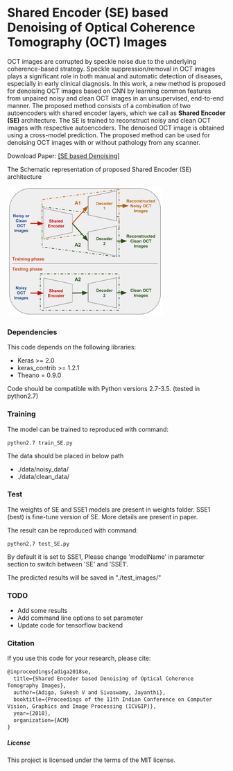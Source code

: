 # Shared Encoder (SE) based Denoising of Optical Coherence Tomography (OCT) Images

OCT images are corrupted by speckle noise due to the underlying coherence-based strategy. Speckle suppression/removal in OCT images plays a significant role in both manual and automatic detection of diseases, especially in early clinical diagnosis. In this work, a new method is proposed for denoising OCT images based on CNN by learning common features from unpaired noisy and clean OCT images in an unsupervised, end-to-end manner. The proposed method consists of a combination of two autoencoders with shared encoder layers, which we call as **Shared Encoder (SE)** architecture. The SE is trained
to reconstruct noisy and clean OCT images with respective autoencoders. The denoised OCT image is obtained using a cross-model prediction. The proposed method can be used for denoising OCT images with or without pathology from any scanner.

Download Paper: [[SE based Denoising]](https://www.google.com/url?sa=t&rct=j&q=&esrc=s&source=web&cd=9&ved=2ahUKEwiv2Ib77MTfAhXXdn0KHZsrCrkQFjAIegQIBBAC&url=http%3A%2F%2Fweb2py.iiit.ac.in%2Fresearch_centres%2Fpublications%2Fdownload%2Finproceedings.pdf.b2c08820db3e1d98.53756b6573685f49435647495031385f53452e706466.pdf&usg=AOvVaw27oqOvZQ2fAmV2JX9jtQd4)

The Schematic representation of proposed Shared Encoder (SE) architecture

<img src = 'misc/se.png' height = '300px'>

### Dependencies
This code depends on the following libraries:

- Keras >= 2.0
- keras_contrib >= 1.2.1
- Theano = 0.9.0

Code should be compatible with Python versions 2.7-3.5. (tested in python2.7)

### Training

The model can be trained to reproduced with command:  
```
python2.7 train_SE.py
```
The data should be placed in below path
- ./data/noisy_data/
- ./data/clean_data/

### Test
The weights of SE and SSE1 models are present in weights folder. SSE1 (best) is fine-tune version of SE. More details are present in paper.

The result can be reproduced with command:
```
python2.7 test_SE.py
```
By default it is set to SSE1, Please change 'modelName' in parameter section to switch between 'SE' and 'SSE1'.

The predicted results will be saved in "./test_images/"

### TODO
- Add some results
- Add command line options to set parameter
- Update code for tensorflow backend

### Citation
If you use this code for your research, please cite:

```
@inproceedings{adiga2018se,
  title={Shared Encoder based Denoising of Optical Coherence Tomography Images},
  author={Adiga, Sukesh V and Sivaswamy, Jayanthi},
  booktitle={Proceedings of the 11th Indian Conference on Computer Vision, Graphics and Image Processing (ICVGIP)},
  year={2018},
  organization={ACM}
}
```

##### License
This project is licensed under the terms of the MIT license.
